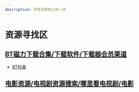```yaml
---
description: 寻找互联网上的一切
---
```


# 资源寻找区

## [BT磁力下载合集/下载软件/下载器会员渠道](https://shimo.im/docs/HstTwrOevioyyVe5/%20)

* [BT科普](https://shimo.im/docs/kekiIwbkz1Q82tvJ/%20)

## [电影资源/电视剧资源搜索/哪里看电视剧/电影](https://shimo.im/docs/C81ONfQeBnMBkPg4/%20)

